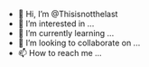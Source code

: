 - 👋 Hi, I’m @Thisisnotthelast
- 👀 I’m interested in ...
- 🌱 I’m currently learning ...
- 💞️ I’m looking to collaborate on ...
- 📫 How to reach me ...

<!---
Thisisnotthelast/Thisisnotthelast is a ✨ special ✨ repository because its `README.md` (this file) appears on your GitHub profile.
You can click the Preview link to take a look at your changes.
--->
